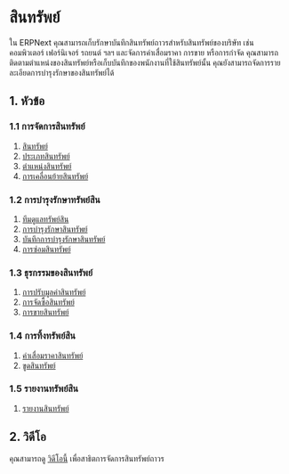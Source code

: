 <!-- add-breadcrumbs -->
# สินทรัพย์

ใน ERPNext คุณสามารถเก็บรักษาบันทึกสินทรัพย์ถาวรสำหรับสินทรัพย์ของบริษัท เช่น คอมพิวเตอร์ เฟอร์นิเจอร์ รถยนต์ ฯลฯ และจัดการค่าเสื่อมราคา การขาย หรือการกำจัด คุณสามารถติดตามตำแหน่งของสินทรัพย์หรือเก็บบันทึกของพนักงานที่ใช้สินทรัพย์นั้น คุณยังสามารถจัดการรายละเอียดการบำรุงรักษาของสินทรัพย์ได้

## 1. หัวข้อ

### 1.1 การจัดการสินทรัพย์
1. [สินทรัพย์](/docs/user/manual/th/asset/asset)
1. [ประเภทสินทรัพย์](/docs/user/manual/th/asset/asset-category)
1. [ตำแหน่งสินทรัพย์](/docs/user/manual/th/asset/asset-location)
1. [การเคลื่อนย้ายสินทรัพย์](/docs/user/manual/th/asset/asset-movement)

### 1.2 การบำรุงรักษาทรัพย์สิน
1. [ทีมดูแลทรัพย์สิน](/docs/user/manual/th/asset/asset-maintenance-team)
1. [การบํารุงรักษาสินทรัพย์](/docs/user/manual/th/asset/asset-maintenance)
1. [บันทึกการบำรุงรักษาสินทรัพย์](/docs/user/manual/th/asset/asset-maintenance-log)
1. [การซ่อมสินทรัพย์](/docs/user/manual/th/asset/asset-repair)

### 1.3 ธุรกรรมของสินทรัพย์
1. [การปรับมูลค่าสินทรัพย์](/docs/user/manual/th/asset/asset-value-adjustment)
1. [การจัดซื้อสินทรัพย์](/docs/user/manual/th/asset/purchasing-an-asset)
1. [การขายสินทรัพย์](/docs/user/manual/th/asset/selling-an-asset)

### 1.4 การทิ้งทรัพย์สิน
1. [ค่าเสื่อมราคาสินทรัพย์](/docs/user/manual/th/asset/asset-depreciation)
1. [ขูดสินทรัพย์](/docs/user/manual/th/asset/scrapping-an-asset)

### 1.5 รายงานทรัพย์สิน
1. [รายงานสินทรัพย์](/docs/user/manual/th/asset/asset-reports)

## 2. วิดีโอ
คุณสามารถดู [วิดีโอนี้](/docs/user/videos/learn/fixed-assets) เพื่อสาธิตการจัดการสินทรัพย์ถาวร
